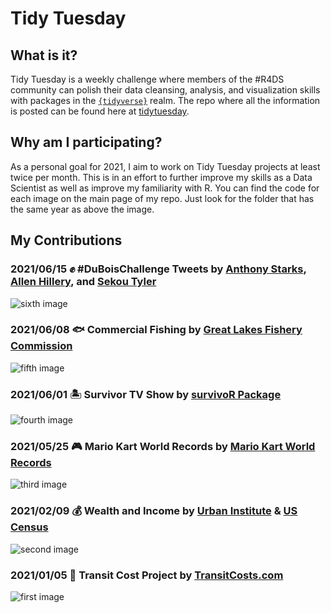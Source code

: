 # Tidy Tuesday

## What is it?
Tidy Tuesday is a weekly challenge where members of the #R4DS community can polish their data cleansing, analysis, and visualization skills with packages in the [`{tidyverse}`](https://www.tidyverse.org) realm. The repo where all the information is posted can be found here at [tidytuesday](https://github.com/rfordatascience/tidytuesday).

## Why am I participating?
As a personal goal for 2021, I aim to work on Tidy Tuesday projects at least twice per month. This is in an effort to further improve my skills as a Data Scientist as well as improve my familiarity with R. You can find the code for each image on the main page of my repo. Just look for the folder that has the same year as above the image. 

## My Contributions
### 2021/06/15 :fist_raised: #DuBoisChallenge Tweets by [Anthony Starks](https://twitter.com/ajstarks), [Allen Hillery](https://twitter.com/AlDatavizguy), and [Sekou Tyler](https://twitter.com/sqlsekou)
![sixth image](https://github.com/brettv30/Tidy-Tuesday/blob/main/Images/Top_ten_non_outliers.png)

### 2021/06/08 :fish: Commercial Fishing by [Great Lakes Fishery Commission](http://www.glfc.org/great-lakes-databases.php)
![fifth image](https://github.com/brettv30/Tidy-Tuesday/blob/main/Images/Production%20throughout%20the%20nineties.png)

### 2021/06/01 :desert_island: Survivor TV Show by [survivoR Package](https://github.com/doehm/survivoR)
![fourth image](https://github.com/brettv30/Tidy-Tuesday/blob/main/Images/Survivor%20Ratings%20and%20Views.png)

### 2021/05/25 :video_game: Mario Kart World Records by [Mario Kart World Records](https://mkwrs.com)
![third image](https://github.com/brettv30/Tidy-Tuesday/blob/main/Images/Best%20shortcuts%20to%20take%20in%20Mario%20Cart.png)

### 2021/02/09 :moneybag: Wealth and Income by [Urban Institute](https://apps.urban.org/features/wealth-inequality-charts/) & [US Census](https://www.census.gov/data/tables/time-series/demo/income-poverty/historical-income-households.html)
![second image](https://github.com/brettv30/Tidy-Tuesday/blob/main/Images/Race_Income_Distribution.png)

### 2021/01/05 :train2: Transit Cost Project by [TransitCosts.com](https://transitcosts.com/city/boston-case-the-story-of-the-green-line-extension/)
![first image](https://github.com/brettv30/Tidy-Tuesday/blob/main/Images/1-5-21_image.png)
